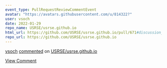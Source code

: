 ```yaml
---
event_type: PullRequestReviewCommentEvent
avatar: "https://avatars.githubusercontent.com/u/814322?"
user: vsoch
date: 2022-01-29
repo_name: USRSE/usrse.github.io
html_url: https://github.com/USRSE/usrse.github.io/pull/671#discussion_r794974220
repo_url: https://github.com/USRSE/usrse.github.io
---
```


<a href='https://github.com/vsoch' target='_blank'>vsoch</a> <a href='https://github.com/USRSE/usrse.github.io/pull/671#discussion_r794974220' target='_blank'>commented</a> on <a href='https://github.com/USRSE/usrse.github.io' target='_blank'>USRSE/usrse.github.io</a>

<a href='https://github.com/USRSE/usrse.github.io/pull/671#discussion_r794974220' target='_blank'>View Comment</a>